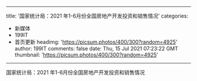 
---
title: '国家统计局：2021 年1-6月份全国房地产开发投资和销售情况'
categories: 
 - 新媒体
 - 199IT
 - 首页更新
headimg: 'https://picsum.photos/400/300?random=4925'
author: 199IT
comments: false
date: Thu, 15 Jul 2021 07:23:22 GMT
thumbnail: 'https://picsum.photos/400/300?random=4925'
---

<div>   
国家统计局：2021 年1-6月份全国房地产开发投资和销售情况  
</div>
            